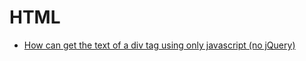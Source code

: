 # HTML

- [How can get the text of a div tag using only javascript (no jQuery)](https://stackoverflow.com/questions/10370204/how-can-get-the-text-of-a-div-tag-using-only-javascript-no-jquery)